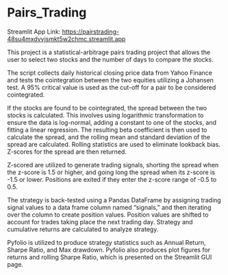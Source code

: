 # Pairs_Trading
Streamlit App Link:
https://pairstrading-48su4mxdvvjsmkt5w2chmc.streamlit.app

This project is a statistical-arbitrage pairs trading project that allows the user to select two stocks and the number of days to compare the stocks.

The script collects daily historical closing price data from Yahoo Finance and tests the cointegration between the two equities utilizing a Johansen test. A 95% critical value is used as the cut-off for a pair to be considered cointegrated.

If the stocks are found to be cointegrated, the spread between the two stocks is calculated. This involves using logarithmic transformation to ensure the data is log-normal, adding a constant to one of the stocks, and fitting a linear regression. The resulting beta coefficient is then used to calculate the spread, and the rolling mean and standard deviation of the spread are calculated. Rolling statistics are used to eliminate lookback bias. Z-scores for the spread are then returned.

Z-scored are utilized to generate trading signals, shorting the spread when the z-score is 1.5 or higher, and going long the spread when its z-score is -1.5 or lower. Positions are exited if they enter the z-score range of -0.5 to 0.5. 

The strategy is back-tested using a Pandas DataFrame by assigning trading signal values to a data frame column named “signals,” and then iterating over the column to create position values. Position values are shifted to account for trades taking place the next trading day. Strategy and cumulative returns are calculated to analyze strategy.

Pyfolio is utilized to produce strategy statistics such as Annual Return, Sharpe Ratio, and Max drawdown. Pyfolio also produces plot figures for returns and rolling Sharpe Ratio, which is presented on the Streamlit GUI page. 

